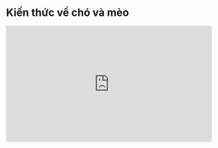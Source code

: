 # Kiến thức về chó và mèo 

<iframe width="560" height="315" src="https://www.youtube-nocookie.com/embed/J8OZty72zKU" title="YouTube video player" frameborder="0" allow="accelerometer; autoplay; clipboard-write; encrypted-media; gyroscope; picture-in-picture" allowfullscreen></iframe>